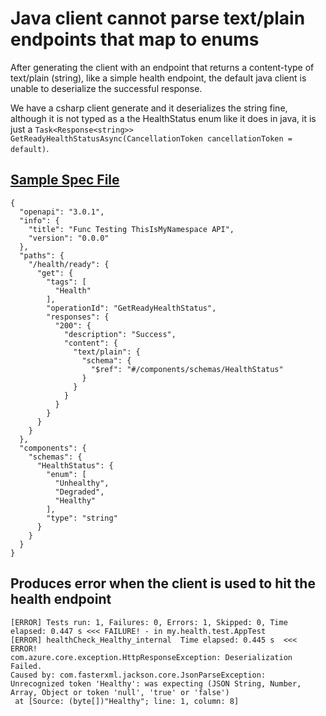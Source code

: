 # Java client cannot parse text/plain endpoints that map to enums

After generating the client with an endpoint that returns a content-type of text/plain (string), like a simple health endpoint, the default java client is unable to deserialize the successful response.

We have a csharp client generate and it deserializes the string fine, although it is not typed as a the HealthStatus enum like it does in java, it is just a `Task<Response<string>> GetReadyHealthStatusAsync(CancellationToken cancellationToken = default)`.

## [Sample Spec File](https://github.com/ddevoogt/autoresttesting/blob/main/openapi.json)
```
{
  "openapi": "3.0.1",
  "info": {
    "title": "Func Testing ThisIsMyNamespace API",
    "version": "0.0.0"
  },
  "paths": {
    "/health/ready": {
      "get": {
        "tags": [
          "Health"
        ],
        "operationId": "GetReadyHealthStatus",
        "responses": {
          "200": {
            "description": "Success",
            "content": {
              "text/plain": {
                "schema": {
                  "$ref": "#/components/schemas/HealthStatus"
                }
              }
            }
          }
        }
      }
    }
  },
  "components": {
    "schemas": {
      "HealthStatus": {
        "enum": [
          "Unhealthy",
          "Degraded",
          "Healthy"
        ],
        "type": "string"
      }
    }
  }
}
```

## Produces error when the client is used to hit the health endpoint
```
[ERROR] Tests run: 1, Failures: 0, Errors: 1, Skipped: 0, Time elapsed: 0.447 s <<< FAILURE! - in my.health.test.AppTest
[ERROR] healthCheck_Healthy_internal  Time elapsed: 0.445 s  <<< ERROR!
com.azure.core.exception.HttpResponseException: Deserialization Failed.
Caused by: com.fasterxml.jackson.core.JsonParseException: 
Unrecognized token 'Healthy': was expecting (JSON String, Number, Array, Object or token 'null', 'true' or 'false')
 at [Source: (byte[])"Healthy"; line: 1, column: 8]
 ```
